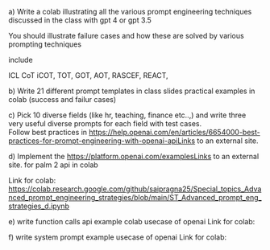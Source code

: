 a) Write a colab illustrating all the various prompt engineering techniques discussed in the class with gpt 4 or gpt 3.5

You should illustrate failure cases and how these are solved by various prompting techniques

include

ICL
CoT
iCOT,
TOT,
GOT,
AOT,
RASCEF,
REACT,


b) Write 21 different prompt templates in class slides practical examples in colab (success and failur cases)


c)  Pick 10 diverse fields (like hr, teaching, finance etc..,) and write three very useful diverse prompts for each field with test cases.   
Follow best practices in https://help.openai.com/en/articles/6654000-best-practices-for-prompt-engineering-with-openai-apiLinks to an external site.

 
d) Implement the https://platform.openai.com/examplesLinks to an external site. for palm 2 api in colab

 Link for colab:
 https://colab.research.google.com/github/saipragna25/Special_topics_Advanced_prompt_engineering_strategies/blob/main/ST_Advanced_prompt_eng_strategies_d.ipynb

e) write function calls api example colab usecase of openai
Link for colab:
 

f) write system prompt example usecase of openai
Link for colab:
